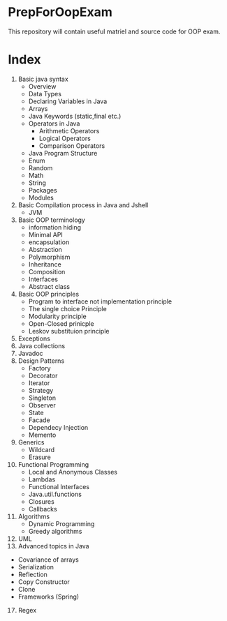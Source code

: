 # PrepForOopExam
This repository will contain useful matriel and source code for OOP exam.

# Index
1. Basic java syntax
   - Overview
   - Data Types
   - Declaring Variables in Java
   - Arrays
   - Java Keywords (static,final etc.)
   - Operators in Java
     - Arithmetic Operators
     - Logical Operators
     - Comparison Operators
   - Java Program Structure
   - Enum
   - Random
   - Math
   - String
   - Packages
   - Modules
2. Basic Compilation process in Java and Jshell
   - JVM 
3. Basic OOP terminology
   - information hiding
   - Minimal API
   - encapsulation
   - Abstraction
   - Polymorphism
   - Inheritance
   - Composition
   - Interfaces
   - Abstract class
4. Basic OOP principles
   - Program to interface not implementation principle
   - The single choice Principle
   - Modularity principle
   - Open-Closed prinicple
   - Leskov substituion principle
6. Exceptions
7. Java collections
8. Javadoc
9. Design Patterns
    - Factory
    - Decorator
    - Iterator
    - Strategy
    - Singleton
    - Observer
    - State
    - Facade
    - Dependecy Injection
    - Memento
11. Generics
    - Wildcard
    - Erasure
13. Functional Programming
    - Local and Anonymous Classes
    - Lambdas
    - Functional Interfaces
    - Java.util.functions
    - Closures
    - Callbacks
14. Algorithms
    - Dynamic Programming
    - Greedy algorithms
15. UML
16. Advanced topics in Java
   - Covariance of arrays
   - Serialization
   - Reflection
   - Copy Constructor
   - Clone
   - Frameworks (Spring)
17. Regex

